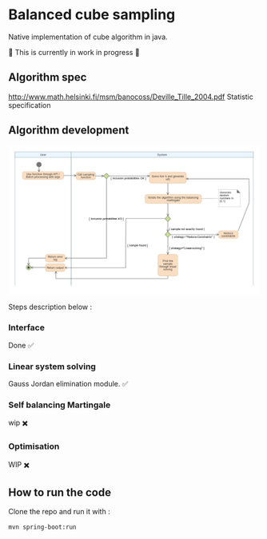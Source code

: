 # Balanced cube sampling

Native implementation of cube algorithm in java.

:construction_worker: This is currently in work in progress  :construction_worker:

## Algorithm spec

http://www.math.helsinki.fi/msm/banocoss/Deville_Tille_2004.pdf
Statistic specification

## Algorithm development

<div style="background-color:white">
<img src="static/activity-diagram.png"/>
</div>

Steps description below : 

### Interface
Done :white_check_mark:
### Linear system solving
Gauss Jordan elimination module. :white_check_mark:
### Self balancing Martingale
wip :heavy_multiplication_x:
### Optimisation 
WIP :heavy_multiplication_x:

## How to run the code

Clone the repo and run it with :

```
mvn spring-boot:run
```

